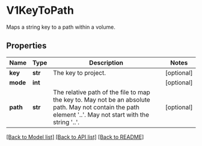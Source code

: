 # V1KeyToPath

Maps a string key to a path within a volume.
## Properties
Name | Type | Description | Notes
------------ | ------------- | ------------- | -------------
**key** | **str** | The key to project. | [optional] 
**mode** | **int** |  | [optional] 
**path** | **str** | The relative path of the file to map the key to. May not be an absolute path. May not contain the path element &#39;..&#39;. May not start with the string &#39;..&#39;. | [optional] 

[[Back to Model list]](../README.md#documentation-for-models) [[Back to API list]](../README.md#documentation-for-api-endpoints) [[Back to README]](../README.md)


